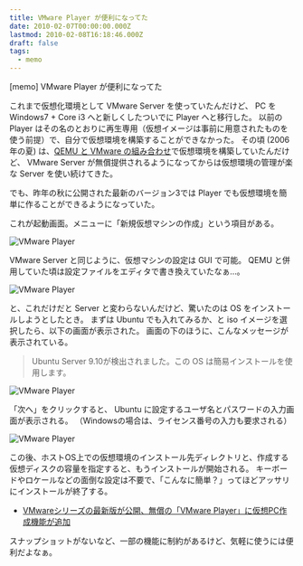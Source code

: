 ```yaml
---
title: VMware Player が便利になってた
date: 2010-02-07T00:00:00.000Z
lastmod: 2010-02-08T16:18:46.000Z
draft: false
tags:
  - memo
---
```


\[memo] VMware Player が便利になってた

これまで仮想化環境として VMware Server を使っていたんだけど、 PC を Windows7 + Core i3 へと新しくしたついでに Player へと移行した。 以前の Player はその名のとおりに再生専用（仮想イメージは事前に用意されたものを使う前提）で、自分で仮想環境を構築することができなかった。 その頃 (2006年の夏) は、[QEMU と VMware の組み合わせ](/posts/20060609/p01)で仮想環境を構築していたんだけど、 VMware Server が無償提供されるようになってからは仮想環境の管理が楽な Server を使い続けてきた。

でも、昨年の秋に公開された最新のバージョン3では Player でも仮想環境を簡単に作ることができるようになっていた。

これが起動画面。メニューに「新規仮想マシンの作成」という項目がある。

![VMware Player](@/assets/flickr/4341041710.jpg "VMware Player")

VMware Server と同じように、仮想マシンの設定は GUI で可能。 QEMU と併用していた頃は設定ファイルをエディタで書き換えていたなぁ…。

![VMware Player](@/assets/flickr/4340297637.jpg "VMware Player")

と、これだけだと Server と変わらないんだけど、驚いたのは OS をインストールしようとしたとき。 まずは Ubuntu でも入れてみるか、と iso イメージを選択したら、以下の画面が表示された。 画面の下のほうに、こんなメッセージが表示されている。

> Ubuntu Server 9.10が検出されました。この OS は簡易インストールを使用します。

![VMware Player](@/assets/flickr/4340339579.jpg "VMware Player")

「次へ」をクリックすると、 Ubuntu に設定するユーザ名とパスワードの入力画面が表示される。 （Windowsの場合は、ライセンス番号の入力も要求される）

![VMware Player](@/assets/flickr/4341099630.jpg "VMware Player")

この後、ホストOS上での仮想環境のインストール先ディレクトリと、作成する仮想ディスクの容量を指定すると、もうインストールが開始される。 キーボードやロケールなどの面倒な設定は不要で、「こんなに簡単？」ってほどアッサリにインストールが終了する。

- [VMwareシリーズの最新版が公開、無償の「VMware Player」に仮想PC作成機能が追加](http://www.forest.impress.co.jp/docs/news/20091029_325179.html)

スナップショットがないなど、一部の機能に制約があるけど、気軽に使うには便利だよなぁ。
